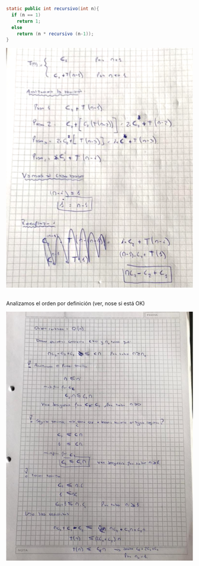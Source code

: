 ```java
static public int recursivo(int n){
  if (n == 1)
    return 1;
  else
    return (n * recursivo (n-1));
}
```

<img src="img/ejercicio11_1.png" width=800>

<br>Analizamos el orden por definición (ver, nose si está OK)

<img src="img/ejercicio11_2.png" width=800>
